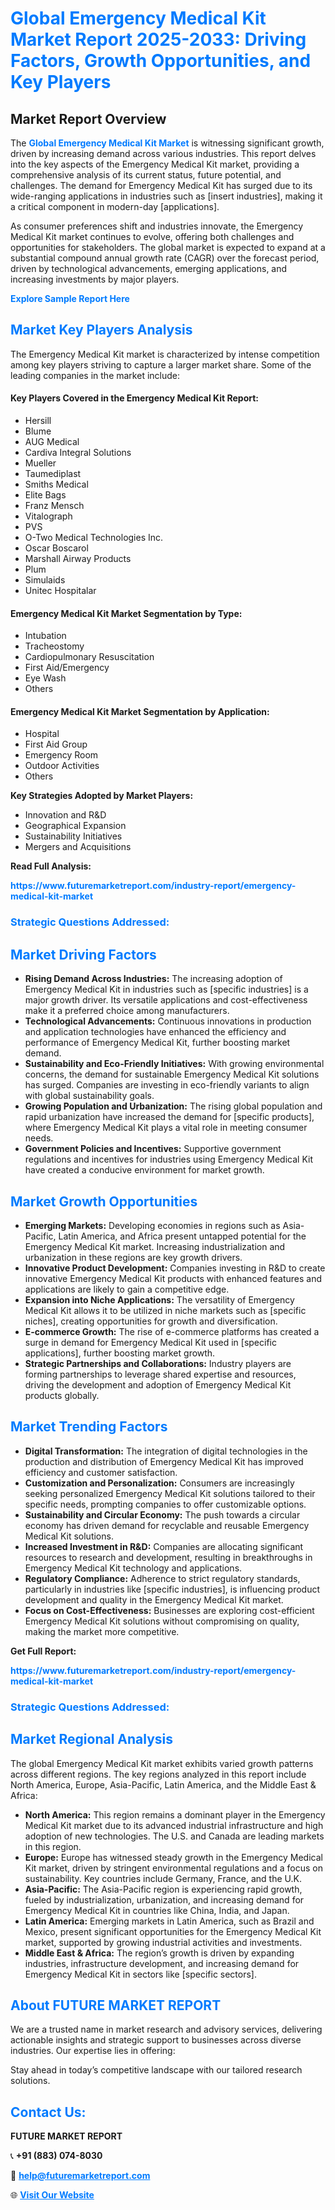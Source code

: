 <h1 style="color: #007BFF;">Global Emergency Medical Kit Market Report 2025-2033: Driving Factors, Growth Opportunities, and Key Players</h1>

<section id="overview">
<h2>Market Report Overview</h2>
<p>The <a href="https://www.futuremarketreport.com/industry-report/emergency-medical-kit-market" style="color: #007BFF; text-decoration: none;"><strong>Global Emergency Medical Kit Market</strong></a> is witnessing significant growth, driven by increasing demand across various industries. This report delves into the key aspects of the Emergency Medical Kit market, providing a comprehensive analysis of its current status, future potential, and challenges. The demand for Emergency Medical Kit has surged due to its wide-ranging applications in industries such as [insert industries], making it a critical component in modern-day [applications].</p>
<p>As consumer preferences shift and industries innovate, the Emergency Medical Kit market continues to evolve, offering both challenges and opportunities for stakeholders. The global market is expected to expand at a substantial compound annual growth rate (CAGR) over the forecast period, driven by technological advancements, emerging applications, and increasing investments by major players.</p>
</section>

<section id="overview">
<p><a href="https://www.futuremarketreport.com/request-sample/reportId=56645" style="color: #007BFF; text-decoration: none;"><strong>Explore Sample Report Here</strong></a></p>
</section>

<section id="key-players">
<h2 style="color: #007BFF;">Market Key Players Analysis</h2>
<p>The Emergency Medical Kit market is characterized by intense competition among key players striving to capture a larger market share. Some of the leading companies in the market include:</p>
<h4>Key Players Covered in the Emergency Medical Kit Report:</h4>
<ul><li>Hersill</li><li>Blume</li><li>AUG Medical</li><li>Cardiva Integral Solutions</li><li>Mueller</li><li>Taumediplast</li><li>Smiths Medical</li><li>Elite Bags</li><li>Franz Mensch</li><li>Vitalograph</li><li>PVS</li><li>O-Two Medical Technologies Inc.</li><li>Oscar Boscarol</li><li>Marshall Airway Products</li><li>Plum</li><li>Simulaids</li><li>Unitec Hospitalar</li></ul>
<h4>Emergency Medical Kit Market Segmentation by Type:</h4>
<ul><li>Intubation</li><li>Tracheostomy</li><li>Cardiopulmonary Resuscitation</li><li>First Aid/Emergency</li><li>Eye Wash</li><li>Others</li></ul>

<h4>Emergency Medical Kit Market Segmentation by Application:</h4>
<ul><li>Hospital</li><li>First Aid Group</li><li>Emergency Room</li><li>Outdoor Activities</li><li>Others</li></ul>
<p><strong>Key Strategies Adopted by Market Players:</strong></p>
<ul>
<li>Innovation and R&D</li>
<li>Geographical Expansion</li>
<li>Sustainability Initiatives</li>
<li>Mergers and Acquisitions</li>
</ul>
</section>

<section>
<p><strong>Read Full Analysis: </strong></p><a href="https://www.futuremarketreport.com/industry-report/emergency-medical-kit-market" style="color: #007BFF; text-decoration: none;"><strong>https://www.futuremarketreport.com/industry-report/emergency-medical-kit-market</strong></a>
<h3 style="color: #007BFF;">Strategic Questions Addressed:</h3>
</section>

<section id="driving-factors">
<h2 style="color: #007BFF;">Market Driving Factors</h2>
<ul>
<li><strong>Rising Demand Across Industries:</strong> The increasing adoption of Emergency Medical Kit in industries such as [specific industries] is a major growth driver. Its versatile applications and cost-effectiveness make it a preferred choice among manufacturers.</li>
<li><strong>Technological Advancements:</strong> Continuous innovations in production and application technologies have enhanced the efficiency and performance of Emergency Medical Kit, further boosting market demand.</li>
<li><strong>Sustainability and Eco-Friendly Initiatives:</strong> With growing environmental concerns, the demand for sustainable Emergency Medical Kit solutions has surged. Companies are investing in eco-friendly variants to align with global sustainability goals.</li>
<li><strong>Growing Population and Urbanization:</strong> The rising global population and rapid urbanization have increased the demand for [specific products], where Emergency Medical Kit plays a vital role in meeting consumer needs.</li>
<li><strong>Government Policies and Incentives:</strong> Supportive government regulations and incentives for industries using Emergency Medical Kit have created a conducive environment for market growth.</li>
</ul>
</section>

<section id="growth-opportunities">
<h2 style="color: #007BFF;">Market Growth Opportunities</h2>
<ul>
<li><strong>Emerging Markets:</strong> Developing economies in regions such as Asia-Pacific, Latin America, and Africa present untapped potential for the Emergency Medical Kit market. Increasing industrialization and urbanization in these regions are key growth drivers.</li>
<li><strong>Innovative Product Development:</strong> Companies investing in R&D to create innovative Emergency Medical Kit products with enhanced features and applications are likely to gain a competitive edge.</li>
<li><strong>Expansion into Niche Applications:</strong> The versatility of Emergency Medical Kit allows it to be utilized in niche markets such as [specific niches], creating opportunities for growth and diversification.</li>
<li><strong>E-commerce Growth:</strong> The rise of e-commerce platforms has created a surge in demand for Emergency Medical Kit used in [specific applications], further boosting market growth.</li>
<li><strong>Strategic Partnerships and Collaborations:</strong> Industry players are forming partnerships to leverage shared expertise and resources, driving the development and adoption of Emergency Medical Kit products globally.</li>
</ul>
</section>

<section id="trending-factors">
<h2 style="color: #007BFF;">Market Trending Factors</h2>
<ul>
<li><strong>Digital Transformation:</strong> The integration of digital technologies in the production and distribution of Emergency Medical Kit has improved efficiency and customer satisfaction.</li>
<li><strong>Customization and Personalization:</strong> Consumers are increasingly seeking personalized Emergency Medical Kit solutions tailored to their specific needs, prompting companies to offer customizable options.</li>
<li><strong>Sustainability and Circular Economy:</strong> The push towards a circular economy has driven demand for recyclable and reusable Emergency Medical Kit solutions.</li>
<li><strong>Increased Investment in R&D:</strong> Companies are allocating significant resources to research and development, resulting in breakthroughs in Emergency Medical Kit technology and applications.</li>
<li><strong>Regulatory Compliance:</strong> Adherence to strict regulatory standards, particularly in industries like [specific industries], is influencing product development and quality in the Emergency Medical Kit market.</li>
<li><strong>Focus on Cost-Effectiveness:</strong> Businesses are exploring cost-efficient Emergency Medical Kit solutions without compromising on quality, making the market more competitive.</li>
</ul>
</section>

<section>
<p><strong>Get Full Report: </strong></p><a href="https://www.futuremarketreport.com/industry-report/emergency-medical-kit-market" style="color: #007BFF; text-decoration: none;"><strong>https://www.futuremarketreport.com/industry-report/emergency-medical-kit-market</strong></a>
<h3 style="color: #007BFF;">Strategic Questions Addressed:</h3>
</section>


<section id="regional-analysis">
<h2 style="color: #007BFF;">Market Regional Analysis</h2>
<p>The global Emergency Medical Kit market exhibits varied growth patterns across different regions. The key regions analyzed in this report include North America, Europe, Asia-Pacific, Latin America, and the Middle East & Africa:</p>
<ul>
<li><strong>North America:</strong> This region remains a dominant player in the Emergency Medical Kit market due to its advanced industrial infrastructure and high adoption of new technologies. The U.S. and Canada are leading markets in this region.</li>
<li><strong>Europe:</strong> Europe has witnessed steady growth in the Emergency Medical Kit market, driven by stringent environmental regulations and a focus on sustainability. Key countries include Germany, France, and the U.K.</li>
<li><strong>Asia-Pacific:</strong> The Asia-Pacific region is experiencing rapid growth, fueled by industrialization, urbanization, and increasing demand for Emergency Medical Kit in countries like China, India, and Japan.</li>
<li><strong>Latin America:</strong> Emerging markets in Latin America, such as Brazil and Mexico, present significant opportunities for the Emergency Medical Kit market, supported by growing industrial activities and investments.</li>
<li><strong>Middle East & Africa:</strong> The region’s growth is driven by expanding industries, infrastructure development, and increasing demand for Emergency Medical Kit in sectors like [specific sectors].</li>
</ul>
</section>

<footer>
<h2 style="color: #007BFF;">About FUTURE MARKET REPORT</h2>
<p>We are a trusted name in market research and advisory services, delivering actionable insights and strategic support to businesses across diverse industries. Our expertise lies in offering:</p>

<p>Stay ahead in today’s competitive landscape with our tailored research solutions.</p>

<h2 style="color: #007BFF;">Contact Us:</h2>
<p><strong>FUTURE MARKET REPORT</strong></p>
<p>📞 <strong>+91 (883) 074-8030</strong></p>
<p>📧 <strong><a href="mailto:help@futuremarketreport.com" style="color: #007BFF;">help@futuremarketreport.com</a></strong></p>
<p>🌐 <strong><a href="https://www.futuremarketreport.com/" style="color: #007BFF;">Visit Our Website</a></strong></p>
</footer>